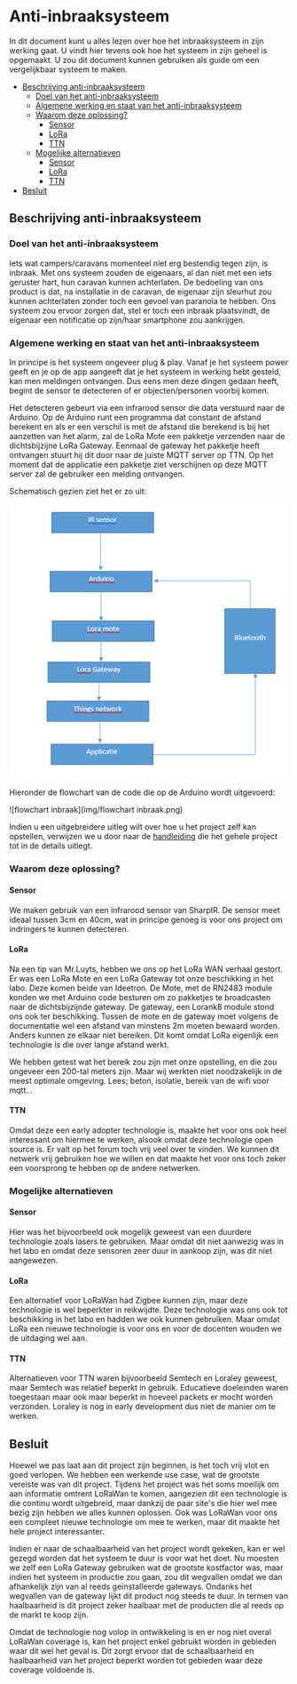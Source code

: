 # Anti-inbraaksysteem
In dit document kunt u alles lezen over hoe het inbraaksysteem in zijn werking gaat.
U vindt hier tevens ook hoe het systeem in zijn geheel is opgemaakt. U zou dit document kunnen gebruiken als guide om een vergelijkbaar systeem te maken.

<!-- START doctoc generated TOC please keep comment here to allow auto update -->
<!-- DON'T EDIT THIS SECTION, INSTEAD RE-RUN doctoc TO UPDATE -->


- [Beschrijving anti-inbraaksysteem](#beschrijving-anti-inbraaksysteem)
  - [Doel van het anti-inbraaksysteem](#doel-van-het-anti-inbraaksysteem)
  - [Algemene werking en staat van het anti-inbraaksysteem](#algemene-werking-en-staat-van-het-anti-inbraaksysteem)
  - [Waarom deze oplossing?](#waarom-deze-oplossing)
    - [Sensor](#sensor)
    - [LoRa](#lora)
    - [TTN](#ttn)
  - [Mogelijke alternatieven](#mogelijke-alternatieven)
    - [Sensor](#sensor-1)
    - [LoRa](#lora-1)
    - [TTN](#ttn-1)
- [Besluit](#besluit)

<!-- END doctoc generated TOC please keep comment here to allow auto update -->

## Beschrijving anti-inbraaksysteem

### Doel van het anti-inbraaksysteem
Iets wat campers/caravans momenteel niet erg bestendig tegen zijn, is inbraak. Met ons systeem zouden de eigenaars, al dan niet met een iets geruster hart, hun caravan kunnen achterlaten.
De bedoeling van ons product is dat, na installatie in de caravan, de eigenaar zijn sleurhut zou kunnen achterlaten zonder toch een gevoel van paranoïa te hebben. Ons systeem zou ervoor zorgen dat, stel er toch een inbraak plaatsvindt, de eigenaar een notificatie op zijn/haar smartphone zou aankrijgen.

### Algemene werking en staat van het anti-inbraaksysteem

In principe is het systeem ongeveer plug & play. Vanaf je het systeem power geeft en je op de app aangeeft dat je het systeem in werking hebt gesteld, kan men meldingen ontvangen.
Dus eens men deze dingen gedaan heeft, begint de sensor te detecteren of er objecten/personen voorbij komen.

Het detecteren gebeurt via een infrarood sensor die data verstuurd naar de Arduino. Op de Arduino runt een programma dat constant de afstand berekent en als er een verschil is met de afstand die berekend is bij het aanzetten van het alarm, zal de LoRa Mote een pakketje verzenden naar de dichtsbijzijne LoRa Gateway. Eenmaal de gateway het pakketje heeft ontvangen stuurt hij dit door naar de juiste MQTT server op TTN. Op het moment dat de applicatie een pakketje ziet verschijnen op deze MQTT server zal de gebruiker een melding ontvangen.

Schematisch gezien ziet het er zo uit:


![diagram-inbraak](img/diagram-inbraak.png)


Hieronder de flowchart van de code die op de Arduino wordt uitgevoerd:


![flowchart inbraak](img/flowchart inbraak.png)

Indien u een uitgebreidere uitleg wilt over hoe u het project zelf kan opstellen, verwijzen we u door naar de [handleiding](https://github.com/AP-Elektronica-ICT/iot16-park-assist/blob/master/doc/inbraakdetectiesysteem/Handleiding.md) die het gehele project tot in de details uitlegt.

### Waarom deze oplossing?
#### Sensor
We maken gebruik van een infrarood sensor van SharpIR.
De sensor meet ideaal tussen 3cm en 40cm, wat in principe genoeg is voor ons project om indringers te kunnen detecteren.

#### LoRa
Na een tip van Mr.Luyts, hebben we ons op het LoRa WAN verhaal gestort. Er was een LoRa Mote en een LoRa Gateway tot onze beschikking in het labo. Deze komen beide van Ideetron.
De Mote, met de RN2483 module konden we met Arduino code besturen om zo pakketjes te broadcasten naar de dichtsbijzijnde gateway.
De gateway, een Lorank8 module stond ons ook ter beschikking.
Tussen de mote en de gateway moet volgens de documentatie wel een afstand van minstens 2m moeten bewaard worden. Anders kunnen ze elkaar niet bereiken. Dit komt omdat LoRa eigenlijk een technologie is die over lange afstand werkt.

We hebben getest wat het bereik zou zijn met onze opstelling, en die zou ongeveer een 200-tal meters zijn. Maar wij werkten niet noodzakelijk in de meest optimale omgeving. Lees; beton, isolatie, bereik van de wifi voor mqtt...

#### TTN
Omdat deze een early adopter technologie is, maakte het voor ons ook heel interessant om hiermee te werken, alsook omdat deze technologie open source is. Er valt op het forum toch vrij veel over te vinden. We kunnen dit netwerk vrij gebruiken hoe we willen en dat maakte het voor ons toch zeker een voorsprong te hebben op de andere netwerken.


### Mogelijke alternatieven
#### Sensor

Hier was het bijvoorbeeld ook mogelijk geweest van een duurdere technologie zoals lasers te gebruiken. Maar omdat dit niet aanwezig was in het labo en omdat deze sensoren zeer duur in aankoop zijn, was dit niet aangewezen.

#### LoRa

Een alternatief voor LoRaWan had Zigbee kunnen zijn, maar deze technologie is wel beperkter in reikwijdte.
Deze technologie was ons ook tot beschikking in het labo en hadden we ook kunnen gebruiken.
Maar omdat LoRa een nieuwe technologie is voor ons en voor de docenten wouden we de uitdaging wel aan.

#### TTN

Alternatieven voor TTN waren bijvoorbeeld Semtech en Loraley geweest, maar Semtech was relatief beperkt in gebruik. Educatieve doeleinden waren toegestaan maar ook maar beperkt in hoeveel packets er mocht worden verzonden.
Loraley is nog in early development dus niet de manier om te werken.

## Besluit

Hoewel we pas laat aan dit project zijn beginnen, is het toch vrij vlot en goed verlopen. We hebben een werkende use case, wat de grootste vereiste was van dit project. Tijdens het project was het soms moeilijk om aan informatie omtrent LoRaWan te komen, aangezien dit een technologie is die continu wordt uitgebreid, maar dankzij de paar site's die hier wel mee bezig zijn hebben we alles kunnen oplossen. Ook was LoRaWan voor ons een compleet nieuwe technologie om mee te werken, maar dit maakte het hele project interessanter.

Indien er naar de schaalbaarheid van het project wordt gekeken, kan er wel gezegd worden dat het systeem te duur is voor wat het doet. Nu moesten we zelf een LoRa Gateway gebruiken wat de grootste kostfactor was, maar indien het systeem in productie zou gaan, zou dit wegvallen omdat we dan afhankelijk zijn van al reeds geïnstalleerde gateways. Ondanks het wegvallen van de gateway lijkt dit product nog steeds te duur. In termen van haalbaarheid is dit project zeker haalbaar met de producten die al reeds op de markt te koop zijn.

Omdat de technologie nog volop in ontwikkeling is en er nog niet overal LoRaWan coverage is, kan het project enkel gebruikt worden in gebieden waar dit wel het geval is. Dit zorgt ervoor dat de schaalbaarheid en haalbaarheid van het project beperkt worden tot gebieden waar deze coverage voldoende is. 
